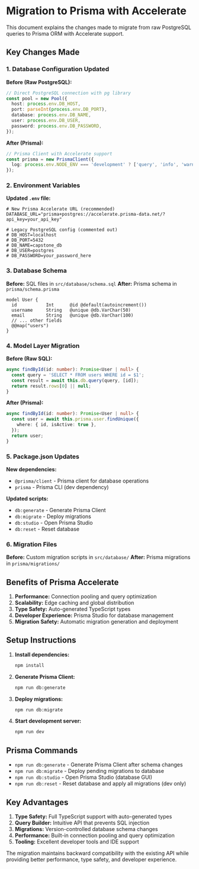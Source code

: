 # Migration to Prisma with Accelerate

This document explains the changes made to migrate from raw PostgreSQL queries to Prisma ORM with Accelerate support.

## Key Changes Made

### 1. Database Configuration Updated

**Before (Raw PostgreSQL):**
```typescript
// Direct PostgreSQL connection with pg library
const pool = new Pool({
  host: process.env.DB_HOST,
  port: parseInt(process.env.DB_PORT),
  database: process.env.DB_NAME,
  user: process.env.DB_USER,
  password: process.env.DB_PASSWORD,
});
```

**After (Prisma):**
```typescript
// Prisma Client with Accelerate support
const prisma = new PrismaClient({
  log: process.env.NODE_ENV === 'development' ? ['query', 'info', 'warn', 'error'] : ['error'],
});
```

### 2. Environment Variables

**Updated `.env` file:**
```env
# New Prisma Accelerate URL (recommended)
DATABASE_URL="prisma+postgres://accelerate.prisma-data.net/?api_key=your_api_key"

# Legacy PostgreSQL config (commented out)
# DB_HOST=localhost
# DB_PORT=5432
# DB_NAME=capstone_db
# DB_USER=postgres
# DB_PASSWORD=your_password_here
```

### 3. Database Schema

**Before:** SQL files in `src/database/schema.sql`
**After:** Prisma schema in `prisma/schema.prisma`

```prisma
model User {
  id           Int      @id @default(autoincrement())
  username     String   @unique @db.VarChar(50)
  email        String   @unique @db.VarChar(100)
  // ... other fields
  @@map("users")
}
```

### 4. Model Layer Migration

**Before (Raw SQL):**
```typescript
async findById(id: number): Promise<User | null> {
  const query = 'SELECT * FROM users WHERE id = $1';
  const result = await this.db.query(query, [id]);
  return result.rows[0] || null;
}
```

**After (Prisma):**
```typescript
async findById(id: number): Promise<User | null> {
  const user = await this.prisma.user.findUnique({
    where: { id, isActive: true },
  });
  return user;
}
```

### 5. Package.json Updates

**New dependencies:**
- `@prisma/client` - Prisma client for database operations
- `prisma` - Prisma CLI (dev dependency)

**Updated scripts:**
- `db:generate` - Generate Prisma Client
- `db:migrate` - Deploy migrations
- `db:studio` - Open Prisma Studio
- `db:reset` - Reset database

### 6. Migration Files

**Before:** Custom migration scripts in `src/database/`
**After:** Prisma migrations in `prisma/migrations/`

## Benefits of Prisma Accelerate

1. **Performance:** Connection pooling and query optimization
2. **Scalability:** Edge caching and global distribution
3. **Type Safety:** Auto-generated TypeScript types
4. **Developer Experience:** Prisma Studio for database management
5. **Migration Safety:** Automatic migration generation and deployment

## Setup Instructions

1. **Install dependencies:**
   ```bash
   npm install
   ```

2. **Generate Prisma Client:**
   ```bash
   npm run db:generate
   ```

3. **Deploy migrations:**
   ```bash
   npm run db:migrate
   ```

4. **Start development server:**
   ```bash
   npm run dev
   ```

## Prisma Commands

- `npm run db:generate` - Generate Prisma Client after schema changes
- `npm run db:migrate` - Deploy pending migrations to database
- `npm run db:studio` - Open Prisma Studio (database GUI)
- `npm run db:reset` - Reset database and apply all migrations (dev only)

## Key Advantages

1. **Type Safety:** Full TypeScript support with auto-generated types
2. **Query Builder:** Intuitive API that prevents SQL injection
3. **Migrations:** Version-controlled database schema changes
4. **Performance:** Built-in connection pooling and query optimization
5. **Tooling:** Excellent developer tools and IDE support

The migration maintains backward compatibility with the existing API while providing better performance, type safety, and developer experience.